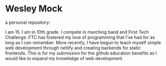 # Wesley Mock
a personal repository:

I am 15. I am in 10th grade. I compete in marching band and First Tech Challenge. FTC has fostered my love of programming that I've had for as long as I can remember. More recently, I have begun to teach myself simple web development through netlify and creating backends for static frontends. This is for my submission for the github education benefits as I would like to expand my knowledge of web development.
